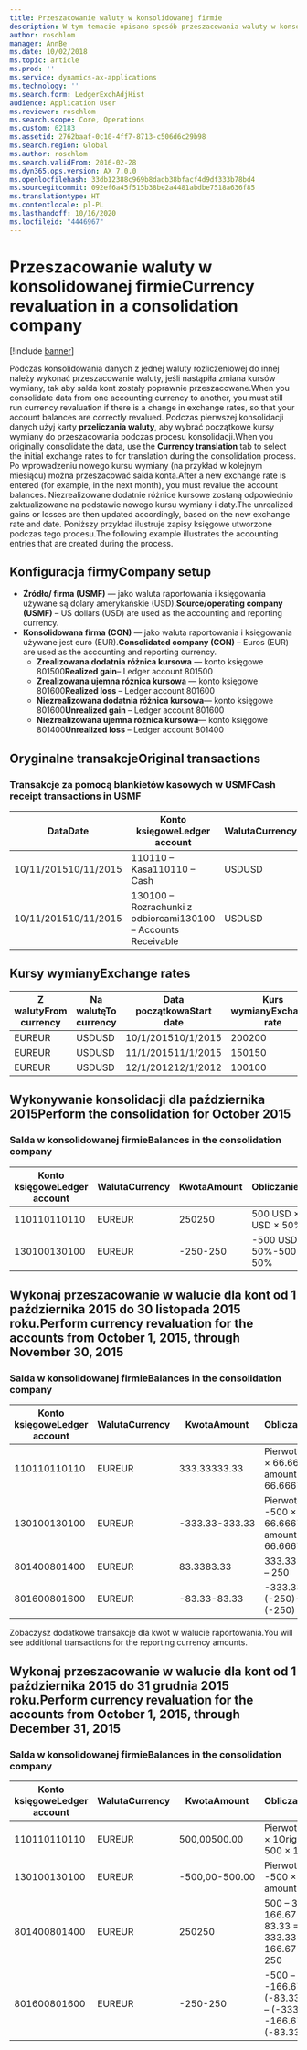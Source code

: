 ```yaml
---
title: Przeszacowanie waluty w konsolidowanej firmie
description: W tym temacie opisano sposób przeszacowania waluty w konsolidowanej firmie.
author: roschlom
manager: AnnBe
ms.date: 10/02/2018
ms.topic: article
ms.prod: ''
ms.service: dynamics-ax-applications
ms.technology: ''
ms.search.form: LedgerExchAdjHist
audience: Application User
ms.reviewer: roschlom
ms.search.scope: Core, Operations
ms.custom: 62183
ms.assetid: 2762baaf-0c10-4ff7-8713-c506d6c29b98
ms.search.region: Global
ms.author: roschlom
ms.search.validFrom: 2016-02-28
ms.dyn365.ops.version: AX 7.0.0
ms.openlocfilehash: 33db12388c969b8dadb38bfacf4d9df333b78bd4
ms.sourcegitcommit: 092ef6a45f515b38be2a4481abdbe7518a636f85
ms.translationtype: HT
ms.contentlocale: pl-PL
ms.lasthandoff: 10/16/2020
ms.locfileid: "4446967"
---
```

# <a name="currency-revaluation-in-a-consolidation-company"></a><span data-ttu-id="8c075-103">Przeszacowanie waluty w konsolidowanej firmie</span><span class="sxs-lookup"><span data-stu-id="8c075-103">Currency revaluation in a consolidation company</span></span>

[!include [banner](../includes/banner.md)]

<span data-ttu-id="8c075-104">Podczas konsolidowania danych z jednej waluty rozliczeniowej do innej należy wykonać przeszacowanie waluty, jeśli nastąpiła zmiana kursów wymiany, tak aby salda kont zostały poprawnie przeszacowane.</span><span class="sxs-lookup"><span data-stu-id="8c075-104">When you consolidate data from one accounting currency to another, you must still run currency revaluation if there is a change in exchange rates, so that your account balances  are correctly revalued.</span></span> <span data-ttu-id="8c075-105">Podczas pierwszej konsolidacji danych użyj karty **przeliczania waluty**, aby wybrać początkowe kursy wymiany do przeszacowania podczas procesu konsolidacji.</span><span class="sxs-lookup"><span data-stu-id="8c075-105">When you originally consolidate the data, use the **Currency translation** tab to select the initial exchange rates to for translation during the consolidation process.</span></span> <span data-ttu-id="8c075-106">Po wprowadzeniu nowego kursu wymiany (na przykład w kolejnym miesiącu) można przeszacować salda konta.</span><span class="sxs-lookup"><span data-stu-id="8c075-106">After a new exchange rate is entered (for example, in the next month), you must revalue the account balances.</span></span> <span data-ttu-id="8c075-107">Niezrealizowane dodatnie różnice kursowe zostaną odpowiednio zaktualizowane na podstawie nowego kursu wymiany i daty.</span><span class="sxs-lookup"><span data-stu-id="8c075-107">The unrealized gains or losses are then updated accordingly, based on the new exchange rate and date.</span></span> <span data-ttu-id="8c075-108">Poniższy przykład ilustruje zapisy księgowe utworzone podczas tego procesu.</span><span class="sxs-lookup"><span data-stu-id="8c075-108">The following example illustrates the accounting entries that are created during the process.</span></span>

## <a name="company-setup"></a><span data-ttu-id="8c075-109">Konfiguracja firmy</span><span class="sxs-lookup"><span data-stu-id="8c075-109">Company setup</span></span>
-   <span data-ttu-id="8c075-110">**Źródło/ firma (USMF)** — jako waluta raportowania i księgowania używane są dolary amerykańskie (USD).</span><span class="sxs-lookup"><span data-stu-id="8c075-110">**Source/operating company (USMF)** – US dollars (USD) are used as the accounting and reporting currency.</span></span>
-   <span data-ttu-id="8c075-111">**Konsolidowana firma (CON)** — jako waluta raportowania i księgowania używane jest euro (EUR).</span><span class="sxs-lookup"><span data-stu-id="8c075-111">**Consolidated company (CON)** – Euros (EUR) are used as the accounting and reporting currency.</span></span>
    -   <span data-ttu-id="8c075-112">**Zrealizowana dodatnia różnica kursowa** — konto księgowe 801500</span><span class="sxs-lookup"><span data-stu-id="8c075-112">**Realized gain**– Ledger account 801500</span></span>
    -   <span data-ttu-id="8c075-113">**Zrealizowana ujemna różnica kursowa** — konto księgowe 801600</span><span class="sxs-lookup"><span data-stu-id="8c075-113">**Realized loss** – Ledger account 801600</span></span>
    -   <span data-ttu-id="8c075-114">**Niezrealizowana dodatnia różnica kursowa**— konto księgowe 801600</span><span class="sxs-lookup"><span data-stu-id="8c075-114">**Unrealized gain** – Ledger account 801600</span></span>
    -   <span data-ttu-id="8c075-115">**Niezrealizowana ujemna różnica kursowa**— konto księgowe 801400</span><span class="sxs-lookup"><span data-stu-id="8c075-115">**Unrealized loss** – Ledger account 801400</span></span>

## <a name="original-transactions"></a><span data-ttu-id="8c075-116">Oryginalne transakcje</span><span class="sxs-lookup"><span data-stu-id="8c075-116">Original transactions</span></span>
### <a name="cash-receipt-transactions-in-usmf"></a><span data-ttu-id="8c075-117">Transakcje za pomocą blankietów kasowych w USMF</span><span class="sxs-lookup"><span data-stu-id="8c075-117">Cash receipt transactions in USMF</span></span>

| <span data-ttu-id="8c075-118">Data</span><span class="sxs-lookup"><span data-stu-id="8c075-118">Date</span></span>       | <span data-ttu-id="8c075-119">Konto księgowe</span><span class="sxs-lookup"><span data-stu-id="8c075-119">Ledger account</span></span>               | <span data-ttu-id="8c075-120">Waluta</span><span class="sxs-lookup"><span data-stu-id="8c075-120">Currency</span></span> | <span data-ttu-id="8c075-121">Kwota</span><span class="sxs-lookup"><span data-stu-id="8c075-121">Amount</span></span> |
|------------|------------------------------|----------|--------|
| <span data-ttu-id="8c075-122">10/11/2015</span><span class="sxs-lookup"><span data-stu-id="8c075-122">10/11/2015</span></span> | <span data-ttu-id="8c075-123">110110 – Kasa</span><span class="sxs-lookup"><span data-stu-id="8c075-123">110110 – Cash</span></span>                | <span data-ttu-id="8c075-124">USD</span><span class="sxs-lookup"><span data-stu-id="8c075-124">USD</span></span>      | <span data-ttu-id="8c075-125">500</span><span class="sxs-lookup"><span data-stu-id="8c075-125">500</span></span>    |
| <span data-ttu-id="8c075-126">10/11/2015</span><span class="sxs-lookup"><span data-stu-id="8c075-126">10/11/2015</span></span> | <span data-ttu-id="8c075-127">130100 – Rozrachunki z odbiorcami</span><span class="sxs-lookup"><span data-stu-id="8c075-127">130100 – Accounts Receivable</span></span> | <span data-ttu-id="8c075-128">USD</span><span class="sxs-lookup"><span data-stu-id="8c075-128">USD</span></span>      | <span data-ttu-id="8c075-129">-500</span><span class="sxs-lookup"><span data-stu-id="8c075-129">-500</span></span>   |

## <a name="exchange-rates"></a><span data-ttu-id="8c075-130">Kursy wymiany</span><span class="sxs-lookup"><span data-stu-id="8c075-130">Exchange rates</span></span>

| <span data-ttu-id="8c075-131">Z waluty</span><span class="sxs-lookup"><span data-stu-id="8c075-131">From currency</span></span> | <span data-ttu-id="8c075-132">Na walutę</span><span class="sxs-lookup"><span data-stu-id="8c075-132">To currency</span></span> | <span data-ttu-id="8c075-133">Data początkowa</span><span class="sxs-lookup"><span data-stu-id="8c075-133">Start date</span></span> | <span data-ttu-id="8c075-134">Kurs wymiany</span><span class="sxs-lookup"><span data-stu-id="8c075-134">Exchange rate</span></span> |
|---------------|-------------|------------|---------------|
| <span data-ttu-id="8c075-135">EUR</span><span class="sxs-lookup"><span data-stu-id="8c075-135">EUR</span></span>           | <span data-ttu-id="8c075-136">USD</span><span class="sxs-lookup"><span data-stu-id="8c075-136">USD</span></span>         | <span data-ttu-id="8c075-137">10/1/2015</span><span class="sxs-lookup"><span data-stu-id="8c075-137">10/1/2015</span></span>  | <span data-ttu-id="8c075-138">200</span><span class="sxs-lookup"><span data-stu-id="8c075-138">200</span></span>           |
| <span data-ttu-id="8c075-139">EUR</span><span class="sxs-lookup"><span data-stu-id="8c075-139">EUR</span></span>           | <span data-ttu-id="8c075-140">USD</span><span class="sxs-lookup"><span data-stu-id="8c075-140">USD</span></span>         | <span data-ttu-id="8c075-141">11/1/2015</span><span class="sxs-lookup"><span data-stu-id="8c075-141">11/1/2015</span></span>  | <span data-ttu-id="8c075-142">150</span><span class="sxs-lookup"><span data-stu-id="8c075-142">150</span></span>           |
| <span data-ttu-id="8c075-143">EUR</span><span class="sxs-lookup"><span data-stu-id="8c075-143">EUR</span></span>           | <span data-ttu-id="8c075-144">USD</span><span class="sxs-lookup"><span data-stu-id="8c075-144">USD</span></span>         | <span data-ttu-id="8c075-145">12/1/2012</span><span class="sxs-lookup"><span data-stu-id="8c075-145">12/1/2012</span></span>  | <span data-ttu-id="8c075-146">100</span><span class="sxs-lookup"><span data-stu-id="8c075-146">100</span></span>           |

## <a name="perform-the-consolidation-for-october-2015"></a><span data-ttu-id="8c075-147">Wykonywanie konsolidacji dla października 2015</span><span class="sxs-lookup"><span data-stu-id="8c075-147">Perform the consolidation for October 2015</span></span>
### <a name="balances-in-the-consolidation-company"></a><span data-ttu-id="8c075-148">Salda w konsolidowanej firmie</span><span class="sxs-lookup"><span data-stu-id="8c075-148">Balances in the consolidation company</span></span>

| <span data-ttu-id="8c075-149">Konto księgowe</span><span class="sxs-lookup"><span data-stu-id="8c075-149">Ledger account</span></span> | <span data-ttu-id="8c075-150">Waluta</span><span class="sxs-lookup"><span data-stu-id="8c075-150">Currency</span></span> | <span data-ttu-id="8c075-151">Kwota</span><span class="sxs-lookup"><span data-stu-id="8c075-151">Amount</span></span> | <span data-ttu-id="8c075-152">Obliczanie</span><span class="sxs-lookup"><span data-stu-id="8c075-152">Calculation</span></span>    |
|----------------|----------|--------|----------------|
| <span data-ttu-id="8c075-153">110110</span><span class="sxs-lookup"><span data-stu-id="8c075-153">110110</span></span>         | <span data-ttu-id="8c075-154">EUR</span><span class="sxs-lookup"><span data-stu-id="8c075-154">EUR</span></span>      | <span data-ttu-id="8c075-155">250</span><span class="sxs-lookup"><span data-stu-id="8c075-155">250</span></span>    | <span data-ttu-id="8c075-156">500 USD × 50%</span><span class="sxs-lookup"><span data-stu-id="8c075-156">500 USD × 50%</span></span>  |
| <span data-ttu-id="8c075-157">130100</span><span class="sxs-lookup"><span data-stu-id="8c075-157">130100</span></span>         | <span data-ttu-id="8c075-158">EUR</span><span class="sxs-lookup"><span data-stu-id="8c075-158">EUR</span></span>      | <span data-ttu-id="8c075-159">-250</span><span class="sxs-lookup"><span data-stu-id="8c075-159">-250</span></span>   | <span data-ttu-id="8c075-160">-500 USD × 50%</span><span class="sxs-lookup"><span data-stu-id="8c075-160">-500 USD × 50%</span></span> |

## <a name="perform-currency-revaluation-for-the-accounts-from-october-1-2015-through-november-30-2015"></a><span data-ttu-id="8c075-161">Wykonaj przeszacowanie w walucie dla kont od 1 października 2015 do 30 listopada 2015 roku.</span><span class="sxs-lookup"><span data-stu-id="8c075-161">Perform currency revaluation for the accounts from October 1, 2015, through November 30, 2015</span></span>
### <a name="balances-in-the-consolidation-company"></a><span data-ttu-id="8c075-162">Salda w konsolidowanej firmie</span><span class="sxs-lookup"><span data-stu-id="8c075-162">Balances in the consolidation company</span></span>

| <span data-ttu-id="8c075-163">Konto księgowe</span><span class="sxs-lookup"><span data-stu-id="8c075-163">Ledger account</span></span> | <span data-ttu-id="8c075-164">Waluta</span><span class="sxs-lookup"><span data-stu-id="8c075-164">Currency</span></span> | <span data-ttu-id="8c075-165">Kwota</span><span class="sxs-lookup"><span data-stu-id="8c075-165">Amount</span></span>  | <span data-ttu-id="8c075-166">Obliczanie</span><span class="sxs-lookup"><span data-stu-id="8c075-166">Calculation</span></span>                        |
|----------------|----------|---------|------------------------------------|
| <span data-ttu-id="8c075-167">110110</span><span class="sxs-lookup"><span data-stu-id="8c075-167">110110</span></span>         | <span data-ttu-id="8c075-168">EUR</span><span class="sxs-lookup"><span data-stu-id="8c075-168">EUR</span></span>      | <span data-ttu-id="8c075-169">333.33</span><span class="sxs-lookup"><span data-stu-id="8c075-169">333.33</span></span>  | <span data-ttu-id="8c075-170">Pierwotna kwota 500 × 66.6667%</span><span class="sxs-lookup"><span data-stu-id="8c075-170">Original amount of 500 × 66.6667%</span></span>  |
| <span data-ttu-id="8c075-171">130100</span><span class="sxs-lookup"><span data-stu-id="8c075-171">130100</span></span>         | <span data-ttu-id="8c075-172">EUR</span><span class="sxs-lookup"><span data-stu-id="8c075-172">EUR</span></span>      | <span data-ttu-id="8c075-173">-333.33</span><span class="sxs-lookup"><span data-stu-id="8c075-173">-333.33</span></span> | <span data-ttu-id="8c075-174">Pierwotna kwota -500 × 66.6667%</span><span class="sxs-lookup"><span data-stu-id="8c075-174">Original amount of -500 × 66.6667%</span></span> |
| <span data-ttu-id="8c075-175">801400</span><span class="sxs-lookup"><span data-stu-id="8c075-175">801400</span></span>         | <span data-ttu-id="8c075-176">EUR</span><span class="sxs-lookup"><span data-stu-id="8c075-176">EUR</span></span>      | <span data-ttu-id="8c075-177">83.33</span><span class="sxs-lookup"><span data-stu-id="8c075-177">83.33</span></span>   | <span data-ttu-id="8c075-178">333.33 – 250</span><span class="sxs-lookup"><span data-stu-id="8c075-178">333.33 – 250</span></span>                       |
| <span data-ttu-id="8c075-179">801600</span><span class="sxs-lookup"><span data-stu-id="8c075-179">801600</span></span>         | <span data-ttu-id="8c075-180">EUR</span><span class="sxs-lookup"><span data-stu-id="8c075-180">EUR</span></span>      | <span data-ttu-id="8c075-181">-83.33</span><span class="sxs-lookup"><span data-stu-id="8c075-181">-83.33</span></span>  | <span data-ttu-id="8c075-182">-333.33 – (-250)</span><span class="sxs-lookup"><span data-stu-id="8c075-182">-333.33 – (-250)</span></span>                   |

<span data-ttu-id="8c075-183">Zobaczysz dodatkowe transakcje dla kwot w walucie raportowania.</span><span class="sxs-lookup"><span data-stu-id="8c075-183">You will see additional transactions for the reporting currency amounts.</span></span>

## <a name="perform-currency-revaluation-for-the-accounts-from-october-1-2015-through-december-31-2015"></a><span data-ttu-id="8c075-184">Wykonaj przeszacowanie w walucie dla kont od 1 października 2015 do 31 grudnia 2015 roku.</span><span class="sxs-lookup"><span data-stu-id="8c075-184">Perform currency revaluation for the accounts from October 1, 2015, through December 31, 2015</span></span>
### <a name="balances-in-the-consolidation-company"></a><span data-ttu-id="8c075-185">Salda w konsolidowanej firmie</span><span class="sxs-lookup"><span data-stu-id="8c075-185">Balances in the consolidation company</span></span>

| <span data-ttu-id="8c075-186">Konto księgowe</span><span class="sxs-lookup"><span data-stu-id="8c075-186">Ledger account</span></span> | <span data-ttu-id="8c075-187">Waluta</span><span class="sxs-lookup"><span data-stu-id="8c075-187">Currency</span></span> | <span data-ttu-id="8c075-188">Kwota</span><span class="sxs-lookup"><span data-stu-id="8c075-188">Amount</span></span>  | <span data-ttu-id="8c075-189">Obliczanie</span><span class="sxs-lookup"><span data-stu-id="8c075-189">Calculation</span></span>                                          |
|----------------|----------|---------|------------------------------------------------------|
| <span data-ttu-id="8c075-190">110110</span><span class="sxs-lookup"><span data-stu-id="8c075-190">110110</span></span>         | <span data-ttu-id="8c075-191">EUR</span><span class="sxs-lookup"><span data-stu-id="8c075-191">EUR</span></span>      | <span data-ttu-id="8c075-192">500,00</span><span class="sxs-lookup"><span data-stu-id="8c075-192">500.00</span></span>  | <span data-ttu-id="8c075-193">Pierwotna kwota 500 × 1</span><span class="sxs-lookup"><span data-stu-id="8c075-193">Original amount of 500 × 1</span></span>                           |
| <span data-ttu-id="8c075-194">130100</span><span class="sxs-lookup"><span data-stu-id="8c075-194">130100</span></span>         | <span data-ttu-id="8c075-195">EUR</span><span class="sxs-lookup"><span data-stu-id="8c075-195">EUR</span></span>      | <span data-ttu-id="8c075-196">-500,00</span><span class="sxs-lookup"><span data-stu-id="8c075-196">-500.00</span></span> | <span data-ttu-id="8c075-197">Pierwotna kwota -500 × 1%</span><span class="sxs-lookup"><span data-stu-id="8c075-197">Original amount of -500 × 1</span></span>                          |
| <span data-ttu-id="8c075-198">801400</span><span class="sxs-lookup"><span data-stu-id="8c075-198">801400</span></span>         | <span data-ttu-id="8c075-199">EUR</span><span class="sxs-lookup"><span data-stu-id="8c075-199">EUR</span></span>      | <span data-ttu-id="8c075-200">250</span><span class="sxs-lookup"><span data-stu-id="8c075-200">250</span></span>     | <span data-ttu-id="8c075-201">500 – 333.33 = 166.67 166.67 + 83.33 = 250</span><span class="sxs-lookup"><span data-stu-id="8c075-201">500 – 333.33 = 166.67 166.67 + 83.33 = 250</span></span>           |
| <span data-ttu-id="8c075-202">801600</span><span class="sxs-lookup"><span data-stu-id="8c075-202">801600</span></span>         | <span data-ttu-id="8c075-203">EUR</span><span class="sxs-lookup"><span data-stu-id="8c075-203">EUR</span></span>      | <span data-ttu-id="8c075-204">-250</span><span class="sxs-lookup"><span data-stu-id="8c075-204">-250</span></span>    | <span data-ttu-id="8c075-205">-500 – (-333.33) = -166.67 -166.67 + (-83.33) = -250</span><span class="sxs-lookup"><span data-stu-id="8c075-205">-500 – (-333.33) = -166.67 -166.67 + (-83.33) = -250</span></span> |





